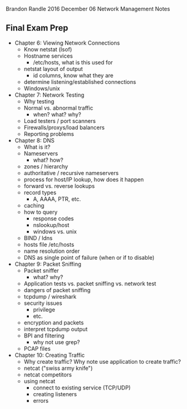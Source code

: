 Brandon Randle
2016 December 06
Network Management Notes

## Final Exam Prep
* Chapter 6: Viewing Network Connections
  * Know netstat (lsof)
  * Hostname services
    * /etc/hosts, what is this used for
  * netstat layout of output
    * id columns, know what they are
  * determine listening/established connections
  * Windows/unix
* Chapter 7: Network Testing
  * Why testing
  * Normal vs. abnormal traffic
    * when? what? why?
  * Load testers / port scanners
  * Firewalls/proxys/load balancers
  * Reporting problems
* Chapter 8: DNS
  * What is it?
  * Nameservers
    * what? how?
  * zones / hierarchy
  * authoritative / recursive nameservers
  * process for host/IP lookup, how does it happen
  * forward vs. reverse lookups
  * record types
    * A, AAAA, PTR, etc.
  * caching
  * how to query
    * response codes
    * nslookup/host
    * windows vs. unix
  * BIND / ldns
  * hosts file /etc/hosts
  * name resolution order
  * DNS as single point of failure (when or if to disable)
* Chapter 9: Packet Sniffing
  * Packet sniffer
    * what? why?
  * Application tests vs. packet sniffing vs. network test
  * dangers of packet sniffing
  * tcpdump / wireshark
  * security issues
    * privilege
    * etc.
  * encryption and packets
  * interpret tcpdump output
  * BPI and filtering
    * why not use grep?
  * PCAP files
* Chapter 10: Creating Traffic
  * Why create traffic? Why note use application to create traffic?
  * netcat ("swiss army knife")
  * netcat competitors
  * using netcat
    * connect to existing service (TCP/UDP)
    * creating listeners
    * errors
